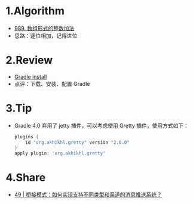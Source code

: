 # 1.Algorithm
- [989. 数组形式的整数加法](https://leetcode-cn.com/problems/add-to-array-form-of-integer/)
- 思路：逐位相加，记得进位

# 2.Review
- [Gradle install](https://gradle.org/install/)
- 点评：下载、安装、配置 Gradle

# 3.Tip
- Gradle 4.0 弃用了 jetty 插件，可以考虑使用 Gretty 插件，使用方式如下：
    ``` gradle
    plugins {    
        id "org.akhikhl.gretty" version "2.0.0"
    }
    apply plugin: 'org.akhikhl.gretty'
    ```

# 4.Share
- [49 | 桥接模式：如何实现支持不同类型和渠道的消息推送系统？](https://time.geekbang.org/column/article/202786)